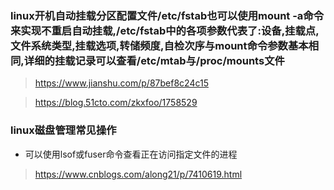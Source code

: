 ### linux开机自动挂载分区配置文件/etc/fstab也可以使用mount -a命令来实现不重启自动挂载,/etc/fstab中的各项参数代表了:设备,挂载点,文件系统类型,挂载选项,转储频度,自检次序与mount命令参数基本相同,详细的挂载记录可以查看/etc/mtab与/proc/mounts文件

> https://www.jianshu.com/p/87bef8c24c15

> https://blog.51cto.com/zkxfoo/1758529

### linux磁盘管理常见操作

* 可以使用lsof或fuser命令查看正在访问指定文件的进程

> https://www.cnblogs.com/along21/p/7410619.html

